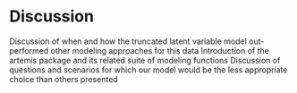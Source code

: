 # Discussion

Discussion of when and how the truncated latent variable model
out-performed other modeling approaches for this data Introduction of
the artemis package and its related suite of modeling functions
Discussion of questions and scenarios for which our model would be the
less appropriate choice than others presented
